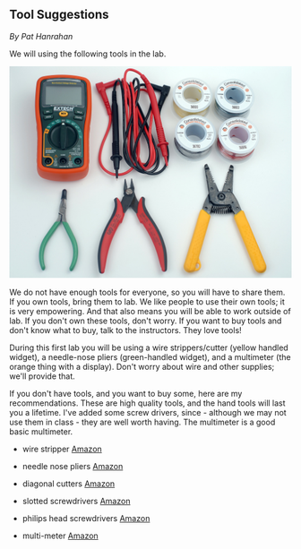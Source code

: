 ## Tool Suggestions

*By Pat Hanrahan*

We will using the following tools in the lab.

![Tools](labs/lab1/images/tools.jpg)

We do not have enough tools for everyone,
so you will have to share them.
If you own tools, bring them to lab.
We like people to use their own tools; 
it is very empowering.
And that also means you will be able to work outside of lab.
If you don't own these tools, don't worry. 
If you want to buy tools and don't know what to buy,
talk to the instructors. They love tools!

During this first lab you will be using
a wire strippers/cutter (yellow handled widget), 
a needle-nose pliers (green-handled widget), 
and a multimeter (the orange thing with a display).
Don't worry about wire and other supplies;
we'll provide that.

If you don't have tools, and you want to buy some,
here are my recommendations. 
These are high quality tools,
and the hand tools will last you a lifetime.
I've added some screw drivers,
since - although we may not use them in class - 
they are well worth having.
The multimeter is a good basic multimeter.

- wire stripper [Amazon](http://www.amazon.com/gp/product/B002UP7J5M/)

- needle nose pliers [Amazon](http://www.amazon.com/Xcelite-L4G-Sub-Miniature-Needle-Cushion/dp/B004UNFE9U/)

- diagonal cutters [Amazon](http://www.amazon.com/gp/product/B00FZPDG1K/)

- slotted screwdrivers [Amazon](http://www.amazon.com/gp/product/B000F0EJSY/)

- philips head screwdrivers [Amazon](http://www.amazon.com/gp/product/B000NZ5QGK/)

- multi-meter [Amazon](http://www.amazon.com/gp/product/B000EX0AE4/)

